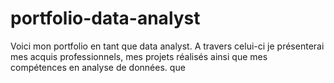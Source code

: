 # portfolio-data-analyst
Voici mon portfolio en tant que data analyst. A travers celui-ci je présenterai mes acquis professionnels, mes projets réalisés ainsi que mes compétences en analyse de données. que 
